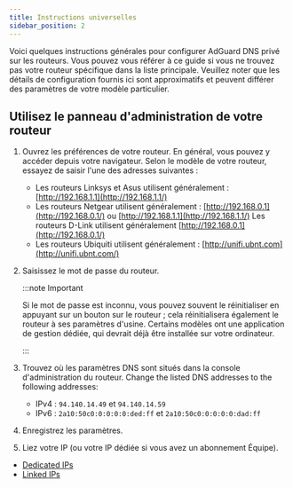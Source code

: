 ```yaml
---
title: Instructions universelles
sidebar_position: 2
---
```


Voici quelques instructions générales pour configurer AdGuard DNS privé sur les routeurs. Vous pouvez vous référer à ce guide si vous ne trouvez pas votre routeur spécifique dans la liste principale. Veuillez noter que les détails de configuration fournis ici sont approximatifs et peuvent différer des paramètres de votre modèle particulier.

## Utilisez le panneau d'administration de votre routeur

1. Ouvrez les préférences de votre routeur. En général, vous pouvez y accéder depuis votre navigateur. Selon le modèle de votre routeur, essayez de saisir l'une des adresses suivantes :
    - Les routeurs Linksys et Asus utilisent généralement : [http://192.168.1.1](http://192.168.1.1/)
    - Les routeurs Netgear utilisent généralement : [http://192.168.0.1](http://192.168.0.1/) ou [http://192.168.1.1](http://192.168.1.1/) Les routeurs D-Link utilisent généralement [http://192.168.0.1](http://192.168.0.1/)
    - Les routeurs Ubiquiti utilisent généralement : [http://unifi.ubnt.com](http://unifi.ubnt.com/)

2. Saisissez le mot de passe du routeur.

    :::note Important

    Si le mot de passe est inconnu, vous pouvez souvent le réinitialiser en appuyant sur un bouton sur le routeur ; cela réinitialisera également le routeur à ses paramètres d'usine. Certains modèles ont une application de gestion dédiée, qui devrait déjà être installée sur votre ordinateur.

    :::

3. Trouvez où les paramètres DNS sont situés dans la console d'administration du routeur. Change the listed DNS addresses to the following addresses:
    - IPv4 : `94.140.14.49` et `94.140.14.59`
    - IPv6 : `2a10:50c0:0:0:0:0:ded:ff` et `2a10:50c0:0:0:0:0:dad:ff`

4. Enregistrez les paramètres.

5. Liez votre IP (ou votre IP dédiée si vous avez un abonnement Équipe).

- [Dedicated IPs](/private-dns/connect-devices/other-options/dedicated-ip.md)
- [Linked IPs](/private-dns/connect-devices/other-options/linked-ip.md)
